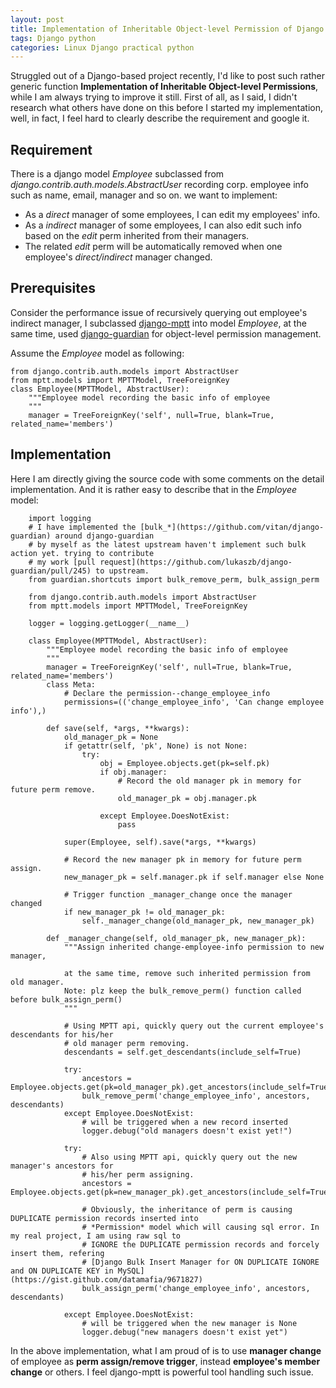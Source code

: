```yaml
---
layout: post
title: Implementation of Inheritable Object-level Permission of Django
tags: Django python
categories: Linux Django practical python
---
```


Struggled out of a Django-based project recently, I'd like to post such rather generic function **Implementation of Inheritable Object-level Permissions**, while I am always trying to improve it still. First of all, as I said, I didn't research what others have done on this before I started my implementation, well, in fact, I feel hard to clearly describe the requirement and google it.

Requirement
------------

There is a django model *Employee* subclassed from *django.contrib.auth.models.AbstractUser* recording corp. employee info such as name, email, manager and so on. we want to implement:

* As a *direct* manager of some employees, I can edit my employees' info.
* As a *indirect* manager of some employees, I can also edit such info based on the *edit* perm inherited from their managers.
* The related *edit* perm will be automatically removed when one employee's *direct/indirect* manager changed.

Prerequisites
-------------

Consider the performance issue of recursively querying out employee's indirect manager, I subclassed [django-mptt](https://github.com/django-mptt/django-mptt) into model *Employee*, at the same time, used [django-guardian](https://github.com/lukaszb/django-guardian) for object-level permission management.

Assume the *Employee* model as following:

    from django.contrib.auth.models import AbstractUser
    from mptt.models import MPTTModel, TreeForeignKey
    class Employee(MPTTModel, AbstractUser):
        """Employee model recording the basic info of employee
        """
        manager = TreeForeignKey('self', null=True, blank=True, related_name='members')

Implementation
--------------

Here I am directly giving the source code with some comments on the detail implementation. And it is rather easy to describe that in the *Employee* model:
        
        import logging
        # I have implemented the [bulk_*](https://github.com/vitan/django-guardian) around django-guardian
        # by myself as the latest upstream haven't implement such bulk action yet. trying to contribute 
        # my work [pull request](https://github.com/lukaszb/django-guardian/pull/245) to upstream.
        from guardian.shortcuts import bulk_remove_perm, bulk_assign_perm

        from django.contrib.auth.models import AbstractUser
        from mptt.models import MPTTModel, TreeForeignKey
        
        logger = logging.getLogger(__name__)

        class Employee(MPTTModel, AbstractUser):
            """Employee model recording the basic info of employee
            """
            manager = TreeForeignKey('self', null=True, blank=True, related_name='members')
            class Meta:
                # Declare the permission--change_employee_info
                permissions=(('change_employee_info', 'Can change employee info'),)
            
            def save(self, *args, **kwargs):
                old_manager_pk = None
                if getattr(self, 'pk', None) is not None:
                    try:
                        obj = Employee.objects.get(pk=self.pk)
                        if obj.manager:
                            # Record the old manager pk in memory for future perm remove.
                            old_manager_pk = obj.manager.pk

                        except Employee.DoesNotExist:
                            pass

                super(Employee, self).save(*args, **kwargs)

                # Record the new manager pk in memory for future perm assign.
                new_manager_pk = self.manager.pk if self.manager else None

                # Trigger function _manager_change once the manager changed
                if new_manager_pk != old_manager_pk:
                    self._manager_change(old_manager_pk, new_manager_pk)
            
            def _manager_change(self, old_manager_pk, new_manager_pk):
                """Assign inherited change-employee-info permission to new manager,
                
                at the same time, remove such inherited permission from old manager.
                Note: plz keep the bulk_remove_perm() function called before bulk_assign_perm()
                """

                # Using MPTT api, quickly query out the current employee's descendants for his/her 
                # old manager perm removing.
                descendants = self.get_descendants(include_self=True)

                try:
                    ancestors = Employee.objects.get(pk=old_manager_pk).get_ancestors(include_self=True)
                    bulk_remove_perm('change_employee_info', ancestors, descendants)
                except Employee.DoesNotExist:
                    # will be triggered when a new record inserted
                    logger.debug("old managers doesn't exist yet!")

                try:
                    # Also using MPTT api, quickly query out the new manager's ancestors for
                    # his/her perm assigning.
                    ancestors = Employee.objects.get(pk=new_manager_pk).get_ancestors(include_self=True)

                    # Obviously, the inheritance of perm is causing DUPLICATE permission records inserted into
                    # *Permission* model which will causing sql error. In my real project, I am using raw sql to
                    # IGNORE the DUPLICATE permission records and forcely insert them, refering
                    # [Django Bulk Insert Manager for ON DUPLICATE IGNORE and ON DUPLICATE KEY in MySQL](https://gist.github.com/datamafia/9671827)
                    bulk_assign_perm('change_employee_info', ancestors, descendants)

                except Employee.DoesNotExist:
                    # will be triggered when the new manager is None
                    logger.debug("new managers doesn't exist yet")

In the above implementation, what I am proud of is to use **manager change** of employee as **perm assign/remove trigger**, instead **employee's member change** or others. I feel django-mptt is powerful tool handling such issue.
